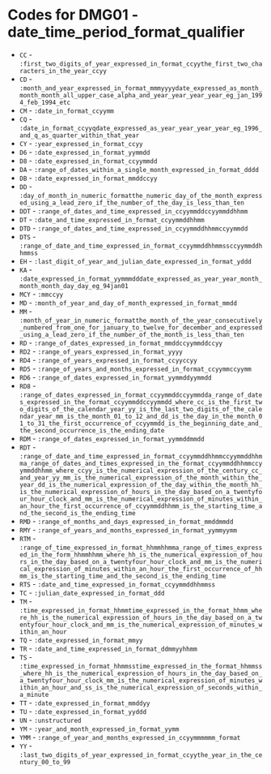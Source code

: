 # Codes for DMG01 - date_time_period_format_qualifier
* `CC` - `:first_two_digits_of_year_expressed_in_format_ccyythe_first_two_characters_in_the_year_ccyy`
* `CD` - `:month_and_year_expressed_in_format_mmmyyyydate_expressed_as_month_month_month_all_upper_case_alpha_and_year_year_year_year_eg_jan_1994_feb_1994_etc`
* `CM` - `:date_in_format_ccyymm`
* `CQ` - `:date_in_format_ccyyqdate_expressed_as_year_year_year_year_eg_1996_and_q_as_quarter_within_that_year`
* `CY` - `:year_expressed_in_format_ccyy`
* `D6` - `:date_expressed_in_format_yymmdd`
* `D8` - `:date_expressed_in_format_ccyymmdd`
* `DA` - `:range_of_dates_within_a_single_month_expressed_in_format_dddd`
* `DB` - `:date_expressed_in_format_mmddccyy`
* `DD` - `:day_of_month_in_numeric_formatthe_numeric_day_of_the_month_expressed_using_a_lead_zero_if_the_number_of_the_day_is_less_than_ten`
* `DDT` - `:range_of_dates_and_time_expressed_in_ccyymmddccyymmddhhmm`
* `DT` - `:date_and_time_expressed_in_format_ccyymmddhhmm`
* `DTD` - `:range_of_dates_and_time_expressed_in_ccyymmddhhmmccyymmdd`
* `DTS` - `:range_of_date_and_time_expressed_in_format_ccyymmddhhmmssccyymmddhhmmss`
* `EH` - `:last_digit_of_year_and_julian_date_expressed_in_format_yddd`
* `KA` - `:date_expressed_in_format_yymmmdddate_expressed_as_year_year_month_month_month_day_day_eg_94jan01`
* `MCY` - `:mmccyy`
* `MD` - `:month_of_year_and_day_of_month_expressed_in_format_mmdd`
* `MM` - `:month_of_year_in_numeric_formatthe_month_of_the_year_consecutively_numbered_from_one_for_january_to_twelve_for_december_and_expressed_using_a_lead_zero_if_the_number_of_the_month_is_less_than_ten`
* `RD` - `:range_of_dates_expressed_in_format_mmddccyymmddccyy`
* `RD2` - `:range_of_years_expressed_in_format_yyyy`
* `RD4` - `:range_of_years_expressed_in_format_ccyyccyy`
* `RD5` - `:range_of_years_and_months_expressed_in_format_ccyymmccyymm`
* `RD6` - `:range_of_dates_expressed_in_format_yymmddyymmdd`
* `RD8` - `:range_of_dates_expressed_in_format_ccyymmddccyymmdda_range_of_dates_expressed_in_the_format_ccyymmddccyymmdd_where_cc_is_the_first_two_digits_of_the_calendar_year_yy_is_the_last_two_digits_of_the_calendar_year_mm_is_the_month_01_to_12_and_dd_is_the_day_in_the_month_01_to_31_the_first_occurrence_of_ccyymmdd_is_the_beginning_date_and_the_second_occurrence_is_the_ending_date`
* `RDM` - `:range_of_dates_expressed_in_format_yymmddmmdd`
* `RDT` - `:range_of_date_and_time_expressed_in_format_ccyymmddhhmmccyymmddhhmma_range_of_dates_and_times_expressed_in_the_format_ccyymmddhhmmccyymmddhhmm_where_ccyy_is_the_numerical_expression_of_the_century_cc_and_year_yy_mm_is_the_numerical_expression_of_the_month_within_the_year_dd_is_the_numerical_expression_of_the_day_within_the_month_hh_is_the_numerical_expression_of_hours_in_the_day_based_on_a_twentyfour_hour_clock_and_mm_is_the_numerical_expression_of_minutes_within_an_hour_the_first_occurrence_of_ccyymmddhhmm_is_the_starting_time_and_the_second_is_the_ending_time`
* `RMD` - `:range_of_months_and_days_expressed_in_format_mmddmmdd`
* `RMY` - `:range_of_years_and_months_expressed_in_format_yymmyymm`
* `RTM` - `:range_of_time_expressed_in_format_hhmmhhmma_range_of_times_expressed_in_the_form_hhmmhhmm_where_hh_is_the_numerical_expression_of_hours_in_the_day_based_on_a_twentyfour_hour_clock_and_mm_is_the_numerical_expression_of_minutes_within_an_hour_the_first_occurrence_of_hhmm_is_the_starting_time_and_the_second_is_the_ending_time`
* `RTS` - `:date_and_time_expressed_in_format_ccyymmddhhmmss`
* `TC` - `:julian_date_expressed_in_format_ddd`
* `TM` - `:time_expressed_in_format_hhmmtime_expressed_in_the_format_hhmm_where_hh_is_the_numerical_expression_of_hours_in_the_day_based_on_a_twentyfour_hour_clock_and_mm_is_the_numerical_expression_of_minutes_within_an_hour`
* `TQ` - `:date_expressed_in_format_mmyy`
* `TR` - `:date_and_time_expressed_in_format_ddmmyyhhmm`
* `TS` - `:time_expressed_in_format_hhmmsstime_expressed_in_the_format_hhmmss_where_hh_is_the_numerical_expression_of_hours_in_the_day_based_on_a_twentyfour_hour_clock_mm_is_the_numerical_expression_of_minutes_within_an_hour_and_ss_is_the_numerical_expression_of_seconds_within_a_minute`
* `TT` - `:date_expressed_in_format_mmddyy`
* `TU` - `:date_expressed_in_format_yyddd`
* `UN` - `:unstructured`
* `YM` - `:year_and_month_expressed_in_format_yymm`
* `YMM` - `:range_of_year_and_months_expressed_in_ccyymmmmmm_format`
* `YY` - `:last_two_digits_of_year_expressed_in_format_ccyythe_year_in_the_century_00_to_99`
